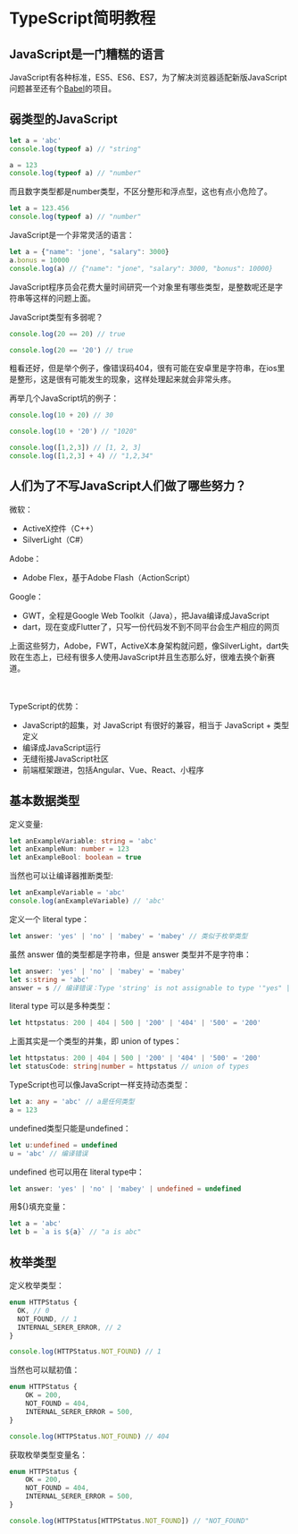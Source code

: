 # TypeScript简明教程
## JavaScript是一门糟糕的语言

JavaScript有各种标准，ES5、ES6、ES7，为了解决浏览器适配新版JavaScript问题甚至还有个[Babel](https://babeljs.io)的项目。

## 弱类型的JavaScript

```javascript
let a = 'abc'
console.log(typeof a) // "string" 

a = 123
console.log(typeof a) // "number"
```

而且数字类型都是number类型，不区分整形和浮点型，这也有点小危险了。
```javascript
let a = 123.456
console.log(typeof a) // "number"
```

JavaScript是一个非常灵活的语言：
```javascript
let a = {"name": 'jone', "salary": 3000}
a.bonus = 10000
console.log(a) // {"name": "jone", "salary": 3000, "bonus": 10000}
```
JavaScript程序员会花费大量时间研究一个对象里有哪些类型，是整数呢还是字符串等这样的问题上面。


JavaScript类型有多弱呢？
```javascript
console.log(20 == 20) // true 

console.log(20 == '20') // true
```
粗看还好，但是举个例子，像错误码404，很有可能在安卓里是字符串，在ios里是整形，这是很有可能发生的现象，这样处理起来就会非常头疼。

再举几个JavaScript坑的例子：
```javascript
console.log(10 + 20) // 30 

console.log(10 + '20') // "1020" 

console.log([1,2,3]) // [1, 2, 3] 
console.log([1,2,3] + 4) // "1,2,34" 
```


## 人们为了不写JavaScript人们做了哪些努力？

微软：
  - ActiveX控件（C++）
  - SilverLight（C#）

Adobe：
  - Adobe Flex，基于Adobe Flash（ActionScript）

Google：
  - GWT，全程是Google Web Toolkit（Java），把Java编译成JavaScript
  - dart，现在变成Flutter了，只写一份代码发不到不同平台会生产相应的网页


上面这些努力，Adobe，FWT，ActiveX本身架构就问题，像SilverLight，dart失败在生态上，已经有很多人使用JavaScript并且生态那么好，很难去换个新赛道。

<br></br>
TypeScript的优势：
- JavaScript的超集，对 JavaScript 有很好的兼容，相当于 JavaScript + 类型定义
- 编译成JavaScript运行
- 无缝衔接JavaScript社区
- 前端框架跟进，包括Angular、Vue、React、小程序


## 基本数据类型

定义变量:

```typescript
let anExampleVariable: string = 'abc'
let anExampleNum: number = 123
let anExampleBool: boolean = true
```
当然也可以让编译器推断类型:
```typescript
let anExampleVariable = 'abc'
console.log(anExampleVariable) // 'abc'
```
定义一个 literal type：
```typescript
let answer: 'yes' | 'no' | 'mabey' = 'mabey' // 类似于枚举类型
```
虽然 answer 值的类型都是字符串，但是 answer 类型并不是字符串：
```typescript
let answer: 'yes' | 'no' | 'mabey' = 'mabey'
let s:string = 'abc'
answer = s // 编译错误：Type 'string' is not assignable to type '"yes" | "no" | "mabey"'.
```
literal type 可以是多种类型：
```typescript
let httpstatus: 200 | 404 | 500 | '200' | '404' | '500' = '200'
```
上面其实是一个类型的并集，即 union of types：
```typescript
let httpstatus: 200 | 404 | 500 | '200' | '404' | '500' = '200'
let statusCode: string|number = httpstatus // union of types
```
TypeScript也可以像JavaScript一样支持动态类型：
```typescript
let a: any = 'abc' // a是任何类型
a = 123
```
undefined类型只能是undefined：
```typescript
let u:undefined = undefined
u = 'abc' // 编译错误
```
undefined 也可以用在 literal type中：
```typescript
let answer: 'yes' | 'no' | 'mabey' | undefined = undefined
```
用${}填充变量：
```typescript
let a = 'abc'
let b = `a is ${a}` // "a is abc"
```

## 枚举类型

定义枚举类型：
```typescript
enum HTTPStatus {
  OK, // 0
  NOT_FOUND, // 1
  INTERNAL_SERER_ERROR, // 2
}

console.log(HTTPStatus.NOT_FOUND) // 1
```
当然也可以赋初值：
```typescript
enum HTTPStatus {
    OK = 200, 
    NOT_FOUND = 404,
    INTERNAL_SERER_ERROR = 500, 
}

console.log(HTTPStatus.NOT_FOUND) // 404
```
获取枚举类型变量名：
```typescript
enum HTTPStatus {
    OK = 200, 
    NOT_FOUND = 404,
    INTERNAL_SERER_ERROR = 500, 
}

console.log(HTTPStatus[HTTPStatus.NOT_FOUND]) // "NOT_FOUND"
```











